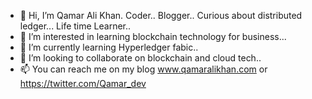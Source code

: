 - 👋 Hi, I’m Qamar Ali Khan. Coder.. Blogger.. Curious about distributed ledger... Life time Learner..
- 👀 I’m interested in learning blockchain technology for business...
- 🌱 I’m currently learning Hyperledger fabic..
- 💞️ I’m looking to collaborate on blockchain and cloud tech..
- 📫 You can reach me on my blog www.qamaralikhan.com or https://twitter.com/Qamar_dev

<!---
khanqamarali/khanqamarali is a ✨ special ✨ repository because its `README.md` (this file) appears on your GitHub profile.
You can click the Preview link to take a look at your changes.
--->

